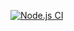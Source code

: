 [![Node.js CI](https://github.com/Dikgang29/registration-webapp/actions/workflows/node.js.yml/badge.svg)](https://github.com/Dikgang29/registration-webapp/actions/workflows/node.js.yml)